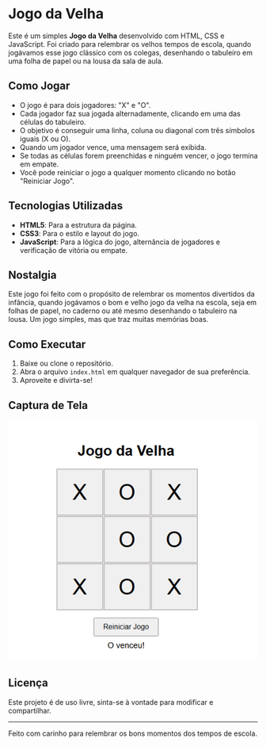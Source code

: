 # Jogo da Velha

Este é um simples **Jogo da Velha** desenvolvido com HTML, CSS e JavaScript. Foi criado para relembrar os velhos tempos de escola, quando jogávamos esse jogo clássico com os colegas, desenhando o tabuleiro em uma folha de papel ou na lousa da sala de aula.

## Como Jogar

- O jogo é para dois jogadores: "X" e "O".
- Cada jogador faz sua jogada alternadamente, clicando em uma das células do tabuleiro.
- O objetivo é conseguir uma linha, coluna ou diagonal com três símbolos iguais (X ou O).
- Quando um jogador vence, uma mensagem será exibida.
- Se todas as células forem preenchidas e ninguém vencer, o jogo termina em empate.
- Você pode reiniciar o jogo a qualquer momento clicando no botão "Reiniciar Jogo".

## Tecnologias Utilizadas

- **HTML5**: Para a estrutura da página.
- **CSS3**: Para o estilo e layout do jogo.
- **JavaScript**: Para a lógica do jogo, alternância de jogadores e verificação de vitória ou empate.

## Nostalgia

Este jogo foi feito com o propósito de relembrar os momentos divertidos da infância, quando jogávamos o bom e velho jogo da velha na escola, seja em folhas de papel, no caderno ou até mesmo desenhando o tabuleiro na lousa. Um jogo simples, mas que traz muitas memórias boas.

## Como Executar

1. Baixe ou clone o repositório.
2. Abra o arquivo `index.html` em qualquer navegador de sua preferência.
3. Aproveite e divirta-se!

## Captura de Tela

![Jogo da Velha](src/screenshot.png)

## Licença

Este projeto é de uso livre, sinta-se à vontade para modificar e compartilhar.

---

Feito com carinho para relembrar os bons momentos dos tempos de escola.
